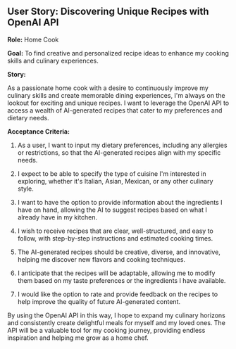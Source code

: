 ## User Story: Discovering Unique Recipes with OpenAI API

**Role:** Home Cook

**Goal:** To find creative and personalized recipe ideas to enhance my cooking skills and culinary experiences.

**Story:**

As a passionate home cook with a desire to continuously improve my culinary skills and create memorable dining experiences, I'm always on the lookout for exciting and unique recipes. I want to leverage the OpenAI API to access a wealth of AI-generated recipes that cater to my preferences and dietary needs.

**Acceptance Criteria:**

1. As a user, I want to input my dietary preferences, including any allergies or restrictions, so that the AI-generated recipes align with my specific needs.

2. I expect to be able to specify the type of cuisine I'm interested in exploring, whether it's Italian, Asian, Mexican, or any other culinary style.

3. I want to have the option to provide information about the ingredients I have on hand, allowing the AI to suggest recipes based on what I already have in my kitchen.

4. I wish to receive recipes that are clear, well-structured, and easy to follow, with step-by-step instructions and estimated cooking times.

5. The AI-generated recipes should be creative, diverse, and innovative, helping me discover new flavors and cooking techniques.

6. I anticipate that the recipes will be adaptable, allowing me to modify them based on my taste preferences or the ingredients I have available.

7. I would like the option to rate and provide feedback on the recipes to help improve the quality of future AI-generated content.

By using the OpenAI API in this way, I hope to expand my culinary horizons and consistently create delightful meals for myself and my loved ones. The API will be a valuable tool for my cooking journey, providing endless inspiration and helping me grow as a home chef.
